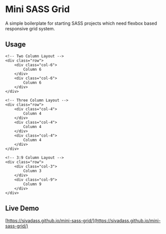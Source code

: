 # Mini SASS Grid
A simple boilerplate for starting SASS projects which need flexbox based responsive grid system.

## Usage
```
<!-- Two Column Layout -->
<div class="row">
    <div class="col-6">
        Column 6
    </div>
    <div class="col-6">
        Column 6
    </div>
</div>

<!-- Three Column Layout -->
<div class="row">
    <div class="col-4">
        Column 4
    </div>
    <div class="col-4">
        Column 4
    </div>
    <div class="col-4">
        Column 4
    </div>
</div>

<!-- 3:9 Column Layout -->
<div class="row">
    <div class="col-3">
        Column 3
    </div>
    <div class="col-9">
        Column 9
    </div>
</div>
```


## Live Demo 
[https://sivadass.github.io/mini-sass-grid/](https://sivadass.github.io/mini-sass-grid/)